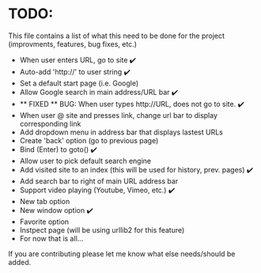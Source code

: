 TODO:
=====
This file contains a list of what this need to be done for the project (improvments, features, bug fixes, etc.)

* When user enters URL, go to site :heavy_check_mark:
* Auto-add 'http://' to user string :heavy_check_mark:
* Set a default start page (i.e. Google)
* Allow Google search in main address/URL bar :heavy_check_mark:
* ** FIXED  ** BUG: When user types http://URL, does not go to site. :heavy_check_mark:
* When user @ site and presses link, change url bar to display corresponding link
* Add dropdown menu in address bar that displays lastest URLs
* Create 'back' option (go to previous page)
* Bind <Return> (Enter) to goto() :heavy_check_mark:
* Allow user to pick default search engine
* Add visited site to an index (this will be used for history, prev. pages) :heavy_check_mark:
* Add search bar to right of main URL address bar
* Support video playing (Youtube, Vimeo, etc.) :heavy_check_mark:
* New tab option
* New window option :heavy_check_mark:
* Favorite option
* Instpect page (will be using urllib2 for this feature)
* For now that is all...

If you are contributing please let me know what else needs/should be added.
